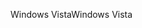 <span data-ttu-id="4a435-101">Windows Vista</span><span class="sxs-lookup"><span data-stu-id="4a435-101">Windows Vista</span></span>